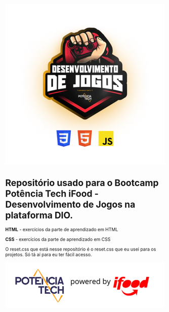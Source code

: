<p align="center">
  <img width:100px src="image-4.png" alt="logo do ifood potencia tech bootcamp">
</p>
<h1>Repositório usado para o <strong>Bootcamp Potência Tech iFood</strong> - Desenvolvimento de Jogos na plataforma DIO.</h1>

<strong>HTML</strong> - exercícios da parte de aprendizado em HTML

<strong>CSS</strong> - exercícios da parte de aprendizado em CSS

O reset.css que está nesse repositório é o reset.css que eu usei para os projetos. Só tá aí para eu ter fácil acesso.

<p align="center">
  <img width:100px src="image-5.png" alt="logo do ifood potencia tech bootcamp">
</p>